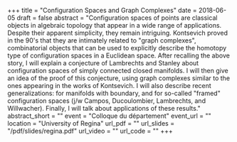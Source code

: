 +++
title = "Configuration Spaces and Graph Complexes"
date = 2018-06-05
draft = false
abstract = "Configuration spaces of points are classical objects in algebraic topology that appear in a wide range of applications. Despite their apparent simplicity, they remain intriguing. Kontsevich proved in the 90's that they are intimately related to \"graph complexes\", combinatorial objects that can be used to explicitly describe the homotopy type of configuration spaces in a Euclidean space. After recalling the above story, I will explain a conjecture of Lambrechts and Stanley about configuration spaces of simply connected closed manifolds. I will then give an idea of the proof of this conjecture, using graph complexes similar to the ones appearing in the works of Kontsevich. I will also describe recent generalizations: for manifolds with boundary, and for so-called \"framed\" configuration spaces (j/w Campos, Ducoulombier, Lambrechts, and Willwacher). Finally, I will talk about applications of these results."
abstract_short = ""
event = "Colloque du département"
event_url = ""
location = "University of Regina"
url_pdf = ""
url_slides = "/pdf/slides/regina.pdf"
url_video = ""
url_code = ""
+++
